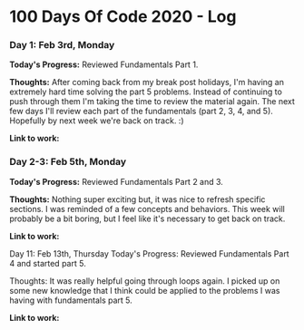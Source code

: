 # 100 Days Of Code 2020 - Log

### Day 1: Feb 3rd, Monday

**Today's Progress:** Reviewed Fundamentals Part 1.

**Thoughts:** After coming back from my break post holidays, I'm having an extremely hard time solving the part 5 problems. Instead of continuing to push through them I'm taking the time to review the material again. The next few days I'll review each part of the fundamentals (part 2, 3, 4, and 5). Hopefully by next week we're back on track. :) 

**Link to work:** 

### Day 2-3: Feb 5th, Monday

**Today's Progress:** Reviewed Fundamentals Part 2 and 3.

**Thoughts:** Nothing super exciting but, it was nice to refresh specific sections. I was reminded of a few concepts and behaviors. This week will probably be a bit boring, but I feel like it's necessary to get back on track.

**Link to work:** 

Day 11: Feb 13th, Thursday
Today's Progress: Reviewed Fundamentals Part 4 and started part 5. 

Thoughts: It was really helpful going through loops again. I picked up on some new knowledge that I think could be applied to the problems I was having with fundamentals part 5. 

**Link to work:** 


